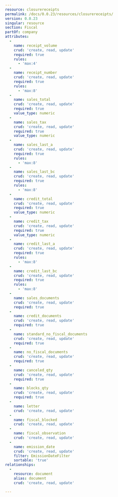 ```yaml
---
resource: closurereceipts
permalink: /docs/0.0.23/resources/closurereceipts/
version: 0.0.23
singular: resource
section: Fiscal
partOf: company
attributes:
  -
    name: receipt_volume
    crud: 'create, read, update'
    required: true
    rules:
      - 'max:4'
  -
    name: receipt_number
    crud: 'create, read, update'
    required: true
    rules:
      - 'max:8'
  -
    name: sales_total
    crud: 'create, read, update'
    required: true
    value_type: numeric
  -
    name: sales_tax
    crud: 'create, read, update'
    required: true
    value_type: numeric
  -
    name: sales_last_a
    crud: 'create, read, update'
    required: true
    rules:
      - 'max:8'
  -
    name: sales_last_bc
    crud: 'create, read, update'
    required: true
    rules:
      - 'max:8'
  -
    name: credit_total
    crud: 'create, read, update'
    required: true
    value_type: numeric
  -
    name: credit_tax
    crud: 'create, read, update'
    required: true
    value_type: numeric
  -
    name: credit_last_a
    crud: 'create, read, update'
    required: true
    rules:
      - 'max:8'
  -
    name: credit_last_bc
    crud: 'create, read, update'
    required: true
    rules:
      - 'max:8'
  -
    name: sales_documents
    crud: 'create, read, update'
    required: true
  -
    name: credit_documents
    crud: 'create, read, update'
    required: true
  -
    name: standard_no_fiscal_documents
    crud: 'create, read, update'
    required: true
  -
    name: no_fiscal_documents
    crud: 'create, read, update'
    required: true
  -
    name: canceled_qty
    crud: 'create, read, update'
    required: true
  -
    name: blocks_qty
    crud: 'create, read, update'
    required: true
  -
    name: letter
    crud: 'create, read, update'
  -
    name: fiscal_blocked
    crud: 'create, read, update'
  -
    name: fiscal_observation
    crud: 'create, read, update'
  -
    name: emission_date
    crud: 'create, read, update'
    filter: EmissionDateFilter
    sortable: 'true'
relationships:
  -
    resource: document
    alias: document
    crud: 'create, read, update'

---
```


